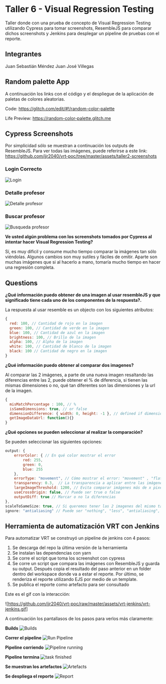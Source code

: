 # Taller 6 - Visual Regression Testing 

Taller donde con una prueba de concepto de Visual Regression Testing utilizando Cypress para tomar screenshots, ResembleJS para comparar dichos screenshots y Jenkins para desplegar un pipeline de pruebas con el reporte. 

## Integrantes

Juan Sebastián Méndez
Juan José Villegas

## Random palette App
A continuación los links con el código y el despliegue de la aplicación de paletas de colores aleatorias.

Code: https://glitch.com/edit/#!/random-color-palette

Life Preview: https://random-color-palette.glitch.me

## Cypress Screenshots

Por simplicidad sólo se muestran a continuación los outputs de ResembleJS. Para ver todas las imágenes, puede referirse a este link: https://github.com/jjr2040/vrt-poc/tree/master/assets/taller2-screenshots

### Login Correcto

![Login](https://github.com/jjr2040/vrt-poc/raw/master/assets/taller2-screenshots/1-login_correcto_spec.js/output.png)

### Detalle profesor

![Detalle profesor](https://github.com/jjr2040/vrt-poc/raw/master/assets/taller2-screenshots/3-profesor_spec.js/output.png)

### Buscar profesor

![Busqueda profesor](https://github.com/jjr2040/vrt-poc/raw/master/assets/taller2-screenshots/4-search_teacher.js/output.png)

**Ve usted algún problema con los screenshots tomados por Cypress al intentar hacer Visual Regression Testing?**

Sí, es muy dificil y consume mucho tiempo comparar la imágenes tan sólo viéndolas. Algunos cambios son muy sutiles y fáciles de omitir. Aparte son muchas imágenes que si al hacerlo a mano, tomaría mucho tiempo en hacer una regresión completa.

## Questions

**¿Qué información puedo obtener de una imagen al usar resembleJS y que significado tiene cada uno de los componentes de la respuesta?.**

La respuesta al usar resemble es un objecto con los siguientes atributos: 

```javascript
{
  red: 100, // Cantidad de rojo en la imagen
  green: 100, // Cantidad de verde en la imagen
  blue: 100, // Cantidad de azul en la imagen
  brightness: 100, // Brillo de la imagen
  alpha: 100, // Alpha de la imagen
  white: 100, // Cantidad de blanco de la imagen
  black: 100 // Cantidad de negro en la imagen
}
```

**¿Qué información puedo obtener al comparar dos imagenes?**

Al comparar las 2 imágenes, a parte de una nueva imagen resaltando las diferencias entre las 2, puede obtener el % de diferencia, si tienen las mismas dimensiones o no, qué tan diferentes son las dimensiones y la url de la imagen. 

```javascript
{
  misMatchPercentage : 100, // %
  isSameDimensions: true, // or false
  dimensionDifference: { width: 0, height: -1 }, // defined if dimensions are not the same
  getImageDataUrl: function(){}
}
```

**¿Qué opciones se pueden seleccionar al realizar la comparación?**

Se pueden seleccionar las siguientes opciones:

```javascript
output: {
    errorColor: { // En qué color mostrar el error
        red: 255,
        green: 0,
        blue: 255
    },
    errorType: "movement", // Cómo mostrar el error: "movement" , "flat", "flatDifferenceIntensity" y "diffOnly"
    transparency: 0.3,  // La transparencia a aplicar entre las imágenes
    largeImageThreshold: 1200, // Evita comparar imágenes más de x pixeles
    useCrossOrigin: false, // Puede ser true o false
    outputDiff: true // Marcar o no la diferencias
},
scaleToSameSize: true, // Si queremos tener las 2 imagenes del mismo tamaño antes de comprarlas
ignore: "antialiasing" // Puede ser "nothing", "less", "antialiasing", "colors" o "alpha"
```

## Herramienta de automatización VRT con Jenkins

Para automatizar VRT se construyó un pipeline de jenkins con 4 pasos: 

1) Se descarga del repo la última versión de la herramienta
2) Se instalan las dependencias con yarn
3) Se corre el script que toma los screenshot con cypress 
4) Se corre un script que compara las imágenes con ResembleJS y guarda su output. Después copia el resultado del paso anterior en un folder dentro del workspace donde va a estar el reporte. Por último, se renderiza el reporte utilizando EJS por medio de un template. 
5) Se publica el reporte como artefacto para ser consultado

Este es el gif con la interacción: 

![https://github.com/jjr2040/vrt-poc/raw/master/assets/vrt-jenkins/vrt-jenkins.gif]

A continuación los pantallasos de los pasos para verlos más claramente:

**Builds**
![Builds](https://github.com/jjr2040/vrt-poc/raw/master/assets/vrt-jenkins/screenshots/builds.png)

**Correr el pipeline**
![Run Pipeline](https://github.com/jjr2040/vrt-poc/raw/master/assets/vrt-jenkins/screenshots/run-task.png)

**Pipeline corriendo**
![Pipeline running](https://github.com/jjr2040/vrt-poc/raw/master/assets/vrt-jenkins/screenshots/task-running.png)

**Pipeline termina**
![task finished](https://github.com/jjr2040/vrt-poc/raw/master/assets/vrt-jenkins/screenshots/finished-running.png)

**Se muestran los artefactos**
![Artefacts](https://github.com/jjr2040/vrt-poc/raw/master/assets/vrt-jenkins/screenshots/artifacts.png)

**Se despliega el reporte**
![Report](https://github.com/jjr2040/vrt-poc/raw/master/assets/vrt-jenkins/screenshots/report.png)